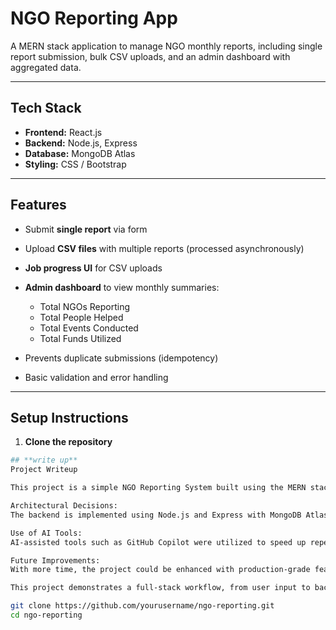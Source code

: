 # NGO Reporting App

A MERN stack application to manage NGO monthly reports, including single report submission, bulk CSV uploads, and an admin dashboard with aggregated data.

---

## **Tech Stack**
- **Frontend:** React.js  
- **Backend:** Node.js, Express  
- **Database:** MongoDB Atlas  
- **Styling:** CSS / Bootstrap  

---

## **Features**
- Submit **single report** via form  
- Upload **CSV files** with multiple reports (processed asynchronously)  
- **Job progress UI** for CSV uploads  
- **Admin dashboard** to view monthly summaries:
  - Total NGOs Reporting  
  - Total People Helped  
  - Total Events Conducted  
  - Total Funds Utilized  

- Prevents duplicate submissions (idempotency)  
- Basic validation and error handling  

---

## **Setup Instructions**

1. **Clone the repository**

```bash
## **write up**
Project Writeup

This project is a simple NGO Reporting System built using the MERN stack (MongoDB, Express, React, Node.js). The main objective is to allow NGOs to submit monthly reports, either individually or in bulk via CSV, and to provide an admin dashboard for aggregated insights.

Architectural Decisions:
The backend is implemented using Node.js and Express with MongoDB Atlas as the database for persistent storage. Two main endpoints are provided: one for submitting single reports (/report) and another for bulk uploads (/reports/upload) which are processed asynchronously. A separate endpoint (/dashboard) aggregates monthly data for admin reporting. For CSV uploads, the system uses background processing with job IDs to avoid blocking the main thread and provide progress updates. The frontend is built with React.js, offering a clean and functional interface with form validation, file upload support, and status notifications. CORS and JSON parsing middleware are used to ensure smooth communication between frontend and backend.

Use of AI Tools:
AI-assisted tools such as GitHub Copilot were utilized to speed up repetitive coding tasks, like writing boilerplate API routes and React components. These tools helped maintain consistency and reduced manual errors.

Future Improvements:
With more time, the project could be enhanced with production-grade features such as authentication and role-based access control, improved error handling, real-time updates via WebSockets instead of polling, better data validation, and deployment optimizations for scalability. Additionally, unit and integration tests could be added to ensure reliability.

This project demonstrates a full-stack workflow, from user input to backend processing and database storage, while keeping the UI simple and the system modular and maintainable.

git clone https://github.com/yourusername/ngo-reporting.git
cd ngo-reporting

